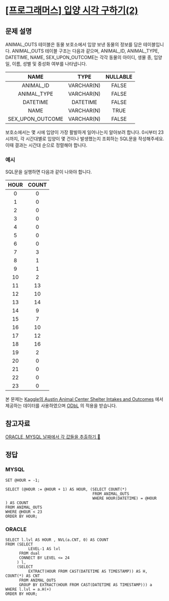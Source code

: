 # [\[프로그래머스\] 입양 시각 구하기(2)](https://programmers.co.kr/learn/courses/30/lessons/59413)

## 문제 설명

ANIMAL_OUTS 테이블은 동물 보호소에서 입양 보낸 동물의 정보를 담은 테이블입니다. ANIMAL_OUTS 테이블 구조는 다음과 같으며, ANIMAL_ID, ANIMAL_TYPE, DATETIME, NAME, SEX_UPON_OUTCOME는 각각 동물의 아이디, 생물 종, 입양일, 이름, 성별 및 중성화 여부를 나타냅니다.

NAME | TYPE | NULLABLE
:---: | :---: | :---:
ANIMAL_ID | VARCHAR(N) | FALSE
ANIMAL_TYPE | VARCHAR(N) | FALSE
DATETIME | DATETIME | FALSE
NAME | VARCHAR(N) | TRUE
SEX_UPON_OUTCOME | VARCHAR(N) | FALSE

보호소에서는 몇 시에 입양이 가장 활발하게 일어나는지 알아보려 합니다. 0시부터 23시까지, 각 시간대별로 입양이 몇 건이나 발생했는지 조회하는 SQL문을 작성해주세요. 이때 결과는 시간대 순으로 정렬해야 합니다.

### 예시
SQL문을 실행하면 다음과 같이 나와야 합니다.

HOUR | COUNT
:---: | :---:
0 | 0
1 | 0
2 | 0
3 | 0
4 | 0
5 | 0
6 | 0
7 | 3
8 | 1
9 | 1
10 | 2
11 | 13
12 | 10
13 | 14
14 | 9
15 | 7
16 | 10
17 | 12
18 | 16
19 | 2
20 | 0
21 | 0
22 | 0
23 | 0

본 문제는 [Kaggle의 Austin Animal Center Shelter Intakes and Outcomes](https://www.kaggle.com/aaronschlegel/austin-animal-center-shelter-intakes-and-outcomes)
에서 제공하는 데이터를 사용하였으며 [ODbL](https://opendatacommons.org/licenses/odbl/1-0/) 의 적용을 받습니다.

## 참고자료
[ORACLE, MYSQL 날짜에서 각 값들을 추출하기 🧐](https://github.com/ksy90101/TIL/blob/master/database/datetime-extract-each-value.md)

## 정답

### MYSQL 
```mysql
SET @HOUR = -1;

SELECT (@HOUR := @HOUR + 1) AS HOUR, (SELECT COUNT(*)
                                      FROM ANIMAL_OUTS
                                      WHERE HOUR(DATETIME) = @HOUR
) AS COUNT
FROM ANIMAL_OUTS
WHERE @HOUR < 23
ORDER BY HOUR;
```

### ORACLE
```oracle
SELECT l.lvl AS HOUR , NVL(a.CNT, 0) AS COUNT
FROM (SELECT
          LEVEL-1 AS lvl
      FROM dual
      CONNECT BY LEVEL <= 24
     ) l,
     (SELECT
          EXTRACT(HOUR FROM CAST(DATETIME AS TIMESTAMP)) AS H, COUNT(*) AS CNT
      FROM ANIMAL_OUTS
      GROUP BY EXTRACT(HOUR FROM CAST(DATETIME AS TIMESTAMP))) a
WHERE l.lvl = a.H(+)
ORDER BY HOUR;
```
